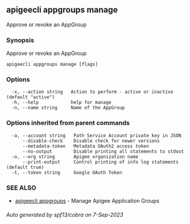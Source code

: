 ## apigeecli appgroups manage

Approve or revoke an AppGroup

### Synopsis

Approve or revoke an AppGroup

```
apigeecli appgroups manage [flags]
```

### Options

```
  -x, --action string   Action to perform - active or inactive (default "active")
  -h, --help            help for manage
  -n, --name string     Name of the AppGroup
```

### Options inherited from parent commands

```
  -a, --account string   Path Service Account private key in JSON
      --disable-check    Disable check for newer versions
      --metadata-token   Metadata OAuth2 access token
      --no-output        Disable printing all statements to stdout
  -o, --org string       Apigee organization name
      --print-output     Control printing of info log statements (default true)
  -t, --token string     Google OAuth Token
```

### SEE ALSO

* [apigeecli appgroups](apigeecli_appgroups.md)	 - Manage Apigee Application Groups

###### Auto generated by spf13/cobra on 7-Sep-2023
